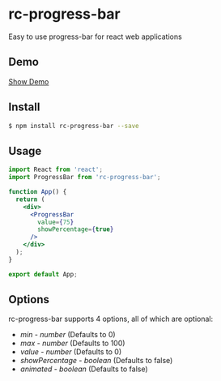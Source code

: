 rc-progress-bar
============
Easy to use progress-bar for react web applications

## Demo

[Show Demo](https://montayrekj.github.io/rc-progress-bar)

Install
--------

```bash
$ npm install rc-progress-bar --save
```

## Usage
```jsx
import React from 'react';
import ProgressBar from 'rc-progress-bar';

function App() {
  return (
    <div>
      <ProgressBar 
        value={75} 
        showPercentage={true}
      />
    </div>
  );
}

export default App;
```

## Options

rc-progress-bar supports 4 options, all of which are optional:

* *min* - _number_ (Defaults to 0)
* *max* - _number_ (Defaults to 100)
* *value* - _number_ (Defaults to 0)
* *showPercentage* - _boolean_ (Defaults to false)
* *animated* - _boolean_ (Defaults to false)